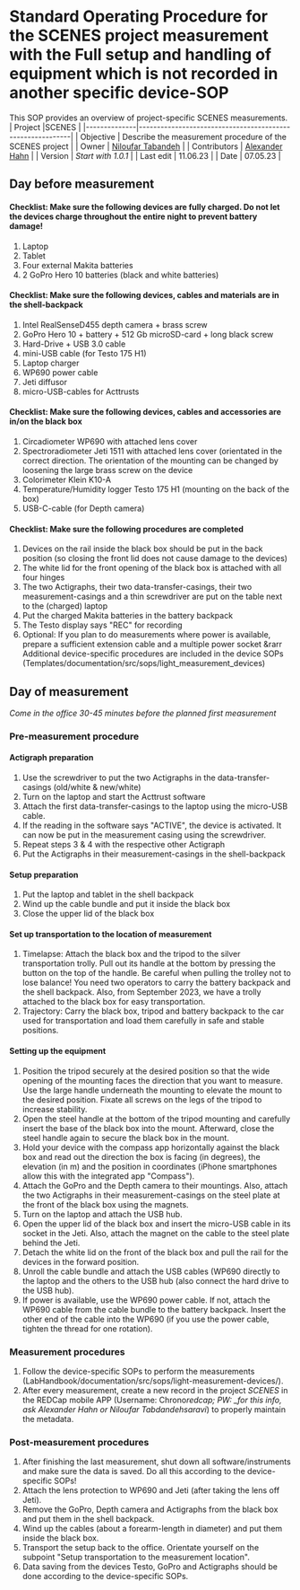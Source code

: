 # Standard Operating Procedure for the SCENES project measurement with the Full setup and handling of equipment which is not recorded in another specific device-SOP

This SOP provides an overview of project-specific SCENES measurements.
| Project |SCENES |
|--------------|-----------------------------------------------------------|
| Objective | Describe the measurement procedure of the SCENES project |
| Owner | [Niloufar Tabandeh](mailto:niloufar.tabandehsaravi@tuebingen.mpg.de) |
| Contributors | [Alexander Hahn](mailto:alexander.hahn@tuebingen.mpg.de) |
| Version | _Start with 1.0.1_ |
| Last edit | 11.06.23 |
| Date | 07.05.23 |

## Day before measurement

#### Checklist: Make sure the following devices are fully charged. Do not let the devices charge throughout the entire night to prevent battery damage!

1.  Laptop
2.  Tablet
3.  Four external Makita batteries
4.  2 GoPro Hero 10 batteries (black and white batteries)

#### Checklist: Make sure the following devices, cables and materials are in the shell-backpack

1.  Intel RealSenseD455 depth camera + brass screw
2.  GoPro Hero 10 + battery + 512 Gb microSD-card + long black screw
3.  Hard-Drive + USB 3.0 cable
4.  mini-USB cable (for Testo 175 H1)
5.  Laptop charger
6.  WP690 power cable
7.  Jeti diffusor
8.  micro-USB-cables for Acttrusts

#### Checklist: Make sure the following devices, cables and accessories are in/on the black box

1.  Circadiometer WP690 with attached lens cover
2.  Spectroradiometer Jeti 1511 with attached lens cover (orientated in the correct direction. The orientation of the mounting can be changed by loosening the large brass screw on the device
3.  Colorimeter Klein K10-A
4.  Temperature/Humidity logger Testo 175 H1 (mounting on the back of the box)
5.  USB-C-cable (for Depth camera)

#### Checklist: Make sure the following procedures are completed

1.  Devices on the rail inside the black box should be put in the back position (so closing the front lid does not cause damage to the devices)
2.  The white lid for the front opening of the black box is attached with all four hinges
3.  The two Actigraphs, their two data-transfer-casings, their two measurement-casings and a thin screwdriver are put on the table next to the (charged) laptop
4.  Put the charged Makita batteries in the battery backpack
5.  The Testo display says "REC" for recording
6.  Optional: If you plan to do measurements where power is available, prepare a sufficient extension cable and a multiple power socket
    &rarr Additional device-specific procedures are included in the device SOPs (Templates/documentation/src/sops/light_measurement_devices)

## Day of measurement

_Come in the office 30-45 minutes before the planned first measurement_

### Pre-measurement procedure

#### Actigraph preparation

1.  Use the screwdriver to put the two Actigraphs in the data-transfer-casings (old/white & new/white)
2.  Turn on the laptop and start the Acttrust software
3.  Attach the first data-transfer-casings to the laptop using the micro-USB cable.
4.  If the reading in the software says "ACTIVE", the device is activated. It can now be put in the measurement casing using the screwdriver.
5.  Repeat steps 3 & 4 with the respective other Actigraph
6.  Put the Actigraphs in their measurement-casings in the shell-backpack

#### Setup preparation

1.  Put the laptop and tablet in the shell backpack
2.  Wind up the cable bundle and put it inside the black box
3.  Close the upper lid of the black box

#### Set up transportation to the location of measurement

1.  Timelapse: Attach the black box and the tripod to the silver transportation trolly. Pull out its handle at the bottom by pressing the button on the top of the handle. Be careful when pulling the trolley not to lose balance! You need two operators to carry the battery backpack and the shell backpack. Also, from September 2023, we have a trolly attached to the black box for easy transportation.
2.  Trajectory: Carry the black box, tripod and battery backpack to the car used for transportation and load them carefully in safe and stable positions.

#### Setting up the equipment

1.  Position the tripod securely at the desired position so that the wide opening of the mounting faces the direction that you want to measure. Use the large handle underneath the mounting to elevate the mount to the desired position. Fixate all screws on the legs of the tripod to increase stability.
2.  Open the steel handle at the bottom of the tripod mounting and carefully insert the base of the black box into the mount. Afterward, close the steel handle again to secure the black box in the mount.
3.  Hold your device with the compass app horizontally against the black box and read out the direction the box is facing (in degrees), the elevation (in m) and the position in coordinates (iPhone smartphones allow this with the integrated app "Compass").
4.  Attach the GoPro and the Depth camera to their mountings. Also, attach the two Actigraphs in their measurement-casings on the steel plate at the front of the black box using the magnets.
5.  Turn on the laptop and attach the USB hub.
6.  Open the upper lid of the black box and insert the micro-USB cable in its socket in the Jeti. Also, attach the magnet on the cable to the steel plate behind the Jeti.
7.  Detach the white lid on the front of the black box and pull the rail for the devices in the forward position.
8.  Unroll the cable bundle and attach the USB cables (WP690 directly to the laptop and the others to the USB hub (also connect the hard drive to the USB hub).
9.  If power is available, use the WP690 power cable. If not, attach the WP690 cable from the cable bundle to the battery backpack. Insert the other end of the cable into the WP690 (if you use the power cable, tighten the thread for one rotation).

### Measurement procedures

1.  Follow the device-specific SOPs to perform the measurements (LabHandbook/documentation/src/sops/light-measurement-devices/).
2.  After every measurement, create a new record in the project _SCENES_ in the REDCap mobile APP (Username: Chrono*redcap; PW: \_for this info, ask Alexander Hahn or Niloufar Tabdandehsaravi*) to properly maintain the metadata.

### Post-measurement procedures

1.  After finishing the last measurement, shut down all software/instruments and make sure the data is saved. Do all this according to the device-specific SOPs!
2.  Attach the lens protection to WP690 and Jeti (after taking the lens off Jeti).
3.  Remove the GoPro, Depth camera and Actigraphs from the black box and put them in the shell backpack.
4.  Wind up the cables (about a forearm-length in diameter) and put them inside the black box.
5.  Transport the setup back to the office. Orientate yourself on the subpoint "Setup transportation to the measurement location".
6.  Data saving from the devices Testo, GoPro and Actigraphs should be done according to the device-specific SOPs.
